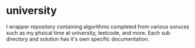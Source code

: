 # university
I wrapper repository containing algorithms completed from various soruces such as my phsical time at university, leetcode, and more. Each sub directory and solution has it's own specific documentation.
